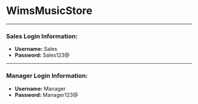 # WimsMusicStore

---

### Sales Login Information:
- **Username:** Sales
- **Password:** Sales123@

---

### Manager Login Information:
- **Username:** Manager
- **Password:** Manager123@
